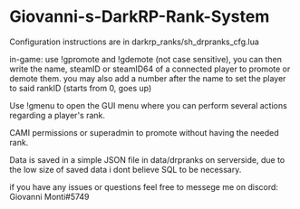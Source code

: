 # Giovanni-s-DarkRP-Rank-System

Configuration instructions are in darkrp_ranks/sh_drpranks_cfg.lua

in-game: use !gpromote and !gdemote (not case sensitive), you can then write the name, steamID or steamID64 of a connected player to promote or demote them.
you may also add a number after the name to set the player to said rankID (starts from 0, goes up)

Use !gmenu to open the GUI menu where you can perform several actions regarding a player's rank. 

CAMI permissions or superadmin to promote without having the needed rank.

Data is saved in a simple JSON file in data/drpranks on serverside, due to the low size of saved data i dont believe SQL to be necessary.

if you have any issues or questions feel free to messege me on discord: Giovanni Monti#5749
